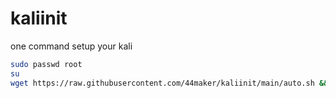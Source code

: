 # kaliinit
one command setup your kali
```bash
sudo passwd root
su
wget https://raw.githubusercontent.com/44maker/kaliinit/main/auto.sh && chmod +x auto.sh && sudo bash auto.sh
```
